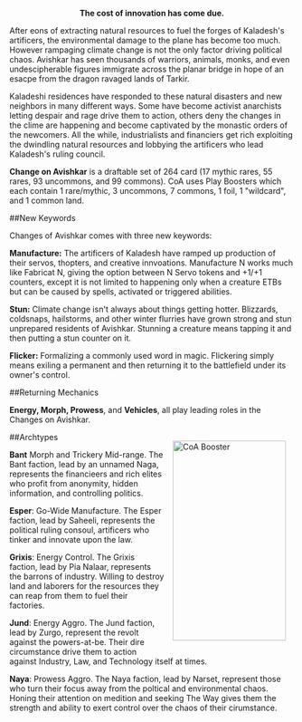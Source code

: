 <!--<img src="https://grapplex.github.io/sets/SMK-files/logo.png" alt="The Big Smoko" width="450" height="278">
-->
**<p style="text-align: center;">The cost of innovation has come due.</p>**

After eons of extracting natural resources to fuel the forges of Kaladesh's artificers, the environmental damage to the plane has become too much. However rampaging climate change is not the only factor driving political chaos. 
Avishkar has seen thousands of warriors, animals, monks, and even undescipherable figures immigrate across the planar bridge in hope of an esacpe from the dragon ravaged lands of Tarkir.

Kaladeshi residences have responded to these natural disasters and new neighbors in many different ways. Some have become activist anarchists letting despair and rage drive them to action, others deny the changes in the clime are happening and become captivated by the monastic orders of the newcomers. 
All the while, industrialists and financiers get rich exploiting the dwindling natural resources and lobbying the artificers who lead Kaladesh's ruling council.



**Change on Avishkar** is a draftable set of 264 card (17 mythic rares, 55 rares, 93 uncommons, and 99 commons). CoA uses Play Boosters which each contain 1 rare/mythic, 3 uncommons, 7 commons, 1 foil, 1 "wildcard", and 1 common land.

##New Keywords

Changes of Avishkar comes with three new keywords:

**Manufacture:** The artificers of Kaladesh have ramped up production of their servos, thopters, and creative innvoations. Manufacture N works much like Fabricat N, giving the option between N Servo tokens and +1/+1 counters, except it is not limited to happening only when a creature ETBs but can be caused by spells, activated or triggered abilities.

**Stun:** Climate change isn't always about things getting hotter. Blizzards, coldsnaps, hailstorms, and other winter flurries have grown strong and stun unprepared residents of Avishkar. Stunning a creature means tapping it and then putting a stun counter on it. 

**Flicker:** Formalizing a commonly used word in magic. Flickering simply means exiling a permanent and then returning it to the battlefield under its owner's control.


##Returning Mechanics

**Energy, Morph, Prowess**, and **Vehicles**, all play leading roles in the Changes on Avishkar.

<img align="right" width="200" height="353" style="margin:15px" src="https://travismcgrath.github.io/Custom/sets/CoA-files/img/Pack%20Art.png" alt="CoA Booster"/>


##Archtypes

**Bant** Morph and Trickery Mid-range. The Bant faction, lead by an unnamed Naga, represents the financieers and rich elites who profit from anonymity, hidden information, and controlling politics.

**Esper**: Go-Wide Manufacture. The Esper faction, lead by Saheeli, represents the political ruling consoul, artificers who tinker and innovate upon the law.

**Grixis**: Energy Control. The Grixis faction, lead by Pia Nalaar, represents the barrons of industry. Willing to destroy land and laborers for the resources they can reap from them to fuel their factories.

**Jund**: Energy Aggro. The Jund faction, lead by Zurgo, represent the revolt against the powers-at-be. Their dire circumstance drive them to action against Industry, Law, and Technology itself at times.

**Naya**: Prowess Aggro.  The Naya faction, lead by Narset, represent those who turn their focus away from the poltical and environmental chaos. Honing their attention on medition and seeking The Way gives them the strength and ability to exert control over the chaos of their cirumstance.